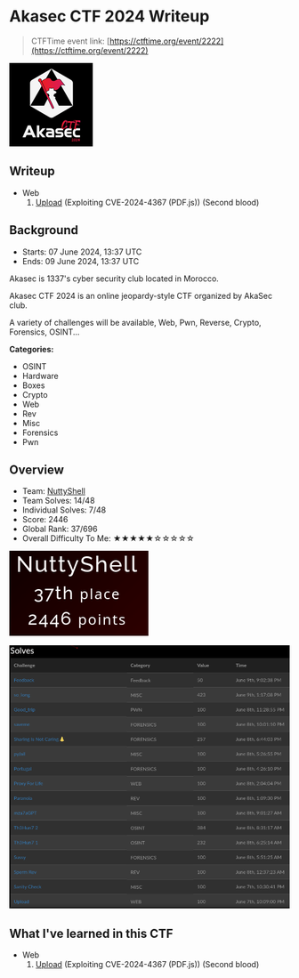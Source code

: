 # Akasec CTF 2024 Writeup

> CTFTime event link: [https://ctftime.org/event/2222](https://ctftime.org/event/2222)

![](https://raw.githubusercontent.com/siunam321/CTF-Writeups/main/Akasec-CTF-2024/images/banner.png)

## Writeup

- Web
    1. [Upload](https://siunam321.github.io/ctf/Akasec-CTF-2024/Web/Upload/) (Exploiting CVE-2024-4367 (PDF.js)) (Second blood)

## Background

- Starts: 07 June 2024, 13:37 UTC
- Ends: 09 June 2024, 13:37 UTC

Akasec is 1337's cyber security club located in Morocco.

Akasec CTF 2024 is an online jeopardy-style CTF organized by AkaSec club.

A variety of challenges will be available, Web, Pwn, Reverse, Crypto, Forensics, OSINT...

**Categories:**

- OSINT
- Hardware
- Boxes
- Crypto
- Web
- Rev
- Misc
- Forensics
- Pwn

## Overview

- Team: [NuttyShell](https://polyuctf.com/)
- Team Solves: 14/48
- Individual Solves: 7/48
- Score: 2446
- Global Rank: 37/696
- Overall Difficulty To Me: ★★★★★☆☆☆☆☆

![](https://raw.githubusercontent.com/siunam321/CTF-Writeups/main/Akasec-CTF-2024/images/score.png)

![](https://raw.githubusercontent.com/siunam321/CTF-Writeups/main/Akasec-CTF-2024/images/solves.png)

## What I've learned in this CTF

- Web
    1. [Upload](https://siunam321.github.io/ctf/Akasec-CTF-2024/Web/Upload/) (Exploiting CVE-2024-4367 (PDF.js)) (Second blood)